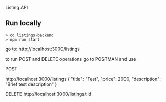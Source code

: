 Listing API

## Run locally

```console
> cd listings-backend
> npm run start
```

go to: http://localhost:3000/listings

to run POST and DELETE operations
go to POSTMAN and use

POST

http://localhost:3000/listings
{
    "title": "Test",
    "price": 2000,
    "description": "Brief test description"
}

DELETE
http://localhost:3000/listings/:id
